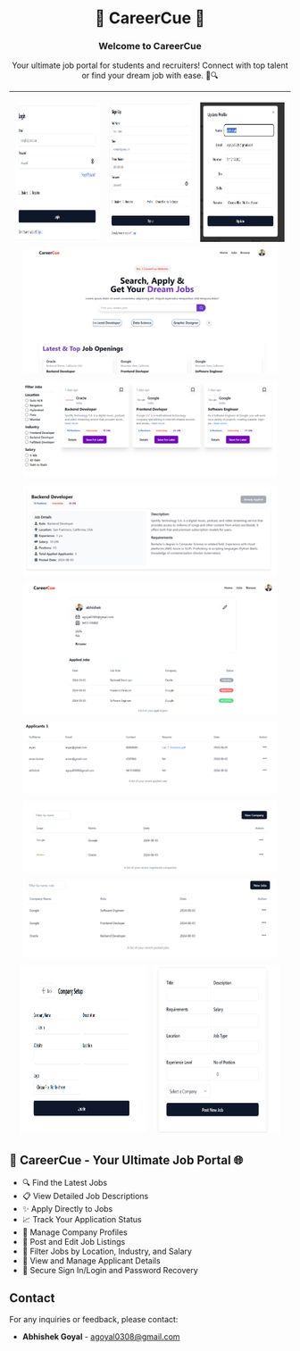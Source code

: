 <div align="center">
<!--     <img src="./pictures/logo.png" style="display: block; margin: 0 auto"/> -->
    <h1>🚀 CareerCue 🚀</h1>
    <h3>Welcome to CareerCue</h3> 
    <p>Your ultimate job portal for students and recruiters! Connect with top talent or find your dream job with ease. 🌟🔍</p>
</div>

---

   
<p align="center">
   <img src="./pictures/login.png" height="250" width="30%"  style="margin: 5px;" />
   <img src="./pictures/signup.png" height="250" width="30%" style="margin: 5px;" />
   <img src="./pictures/edit_profile.png" height="250" width="30%" style="margin: 5px;" />
   <img src="./pictures/home.png"  width="90%" style="margin: 5px;" />
   <img src="./pictures/jobs.png"  width="90%" style="margin: 5px;" />
   <img src="./pictures/job_details.png" width="90%" style="margin: 5px;" />
   <img src="./pictures/profile.png" width="90%" style="margin: 5px;" />
   <img src="./pictures/applicants.png" width="90%" style="margin: 5px;" />
   <img src="./pictures/companies.png"  width="90%" style="margin: 5px;" />
   <img src="./pictures/create_job.png"   width="90%" style="margin: 5px;" />
   <img src="./pictures/new_company.png" height="300"  width="45%" style="margin: 5px;" />
  <img src="./pictures/setup_job.png" height="300"  width="45%" style="margin: 5px;" />
</p>


## 🚀 CareerCue - Your Ultimate Job Portal 🌐
- 🔍 Find the Latest Jobs
- 📋 View Detailed Job Descriptions
- ✨ Apply Directly to Jobs
- 📈 Track Your Application Status
- 🏢 Manage Company Profiles
- 📑 Post and Edit Job Listings
- 🔎 Filter Jobs by Location, Industry, and Salary
- 👥 View and Manage Applicant Details
- 📧 Secure Sign In/Login and Password Recovery
  
## Contact

For any inquiries or feedback, please contact:
- **Abhishek Goyal** - [agoyal0308@gmail.com](mailto:agoyal0308@gmail.com)
